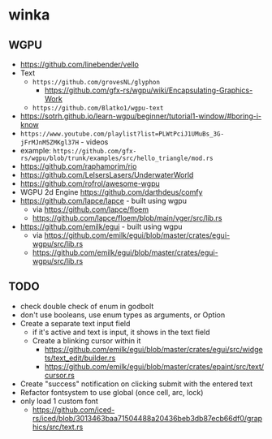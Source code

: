 # winka

## WGPU

* https://github.com/linebender/vello
* Text
    * `https://github.com/grovesNL/glyphon`
        * https://github.com/gfx-rs/wgpu/wiki/Encapsulating-Graphics-Work
    * `https://github.com/Blatko1/wgpu-text`
* https://sotrh.github.io/learn-wgpu/beginner/tutorial1-window/#boring-i-know
* `https://www.youtube.com/playlist?list=PLWtPciJ1UMuBs_3G-jFrMJnM5ZMKgl37H` - videos
* example: `https://github.com/gfx-rs/wgpu/blob/trunk/examples/src/hello_triangle/mod.rs`
* https://github.com/raphamorim/rio
* https://github.com/LelsersLasers/UnderwaterWorld
* https://github.com/rofrol/awesome-wgpu
* WGPU 2d Engine https://github.com/darthdeus/comfy
* https://github.com/lapce/lapce - built using wgpu
    * via https://github.com/lapce/floem
    * https://github.com/lapce/floem/blob/main/vger/src/lib.rs
* https://github.com/emilk/egui - built using wgpu
    * via https://github.com/emilk/egui/blob/master/crates/egui-wgpu/src/lib.rs
    * https://github.com/emilk/egui/blob/master/crates/egui-wgpu/src/lib.rs

## TODO

* check double check of enum in godbolt
* don't use booleans, use enum types as arguments, or Option
* Create a separate text input field
    * if it's active and text is input, it shows in the text field
    * Create a blinking cursor within it
        * https://github.com/emilk/egui/blob/master/crates/egui/src/widgets/text_edit/builder.rs
        * https://github.com/emilk/egui/blob/master/crates/epaint/src/text/cursor.rs
* Create "success" notification on clicking submit with the entered text
* Refactor fontsystem to use global (once cell, arc, lock)
* only load 1 custom font
    * https://github.com/iced-rs/iced/blob/3013463baa71504488a20436beb3db87ecb66df0/graphics/src/text.rs

